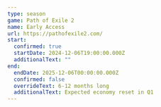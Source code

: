 ```yaml
---
type: season
game: Path of Exile 2
name: Early Access
url: https://pathofexile2.com/
start:
  confirmed: true
  startDate: 2024-12-06T19:00:00.000Z
  additionalText: ""
end:
  endDate: 2025-12-06T00:00:00.000Z
  confirmed: false
  overrideText: 6-12 months long
  additionalText: Expected economy reset in Q1
---
```

